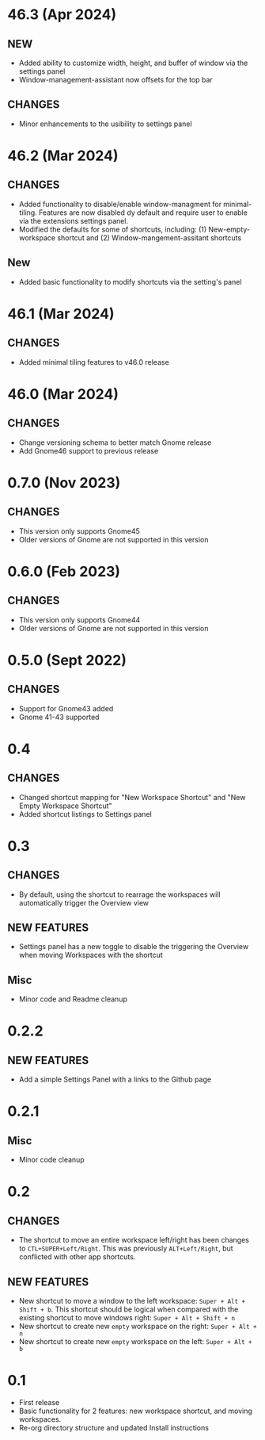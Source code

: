 # 46.3 (Apr 2024)
## NEW
- Added ability to customize width, height, and buffer of window via the settings panel
- Window-management-assistant now offsets for the top bar
## CHANGES
- Minor enhancements to the usibility to settings panel

# 46.2 (Mar 2024)
## CHANGES
- Added functionality to disable/enable window-managment for minimal-tiling. Features are now disabled dy default and require user to enable via the extensions settings panel.
- Modified the defaults for some of shortcuts, including: (1) New-empty-workspace shortcut and (2) Window-mangement-assitant shortcuts
## New
- Added basic functionality to modify shortcuts via the setting's panel

# 46.1 (Mar 2024)
## CHANGES
- Added minimal tiling features to v46.0 release

# 46.0 (Mar 2024)
## CHANGES
- Change versioning schema to better match Gnome release
- Add Gnome46 support to previous release

# 0.7.0 (Nov 2023)
## CHANGES
- This version only supports Gnome45
- Older versions of Gnome are not supported in this version

# 0.6.0 (Feb 2023)
## CHANGES
- This version only supports Gnome44
- Older versions of Gnome are not supported in this version

# 0.5.0 (Sept 2022)
## CHANGES
- Support for Gnome43 added
- Gnome 41-43 supported

# 0.4
## CHANGES
- Changed shortcut mapping for "New Workspace Shortcut" and "New Empty Workspace Shortcut"
- Added shortcut listings to Settings panel

# 0.3
## CHANGES
- By default, using the shortcut to rearrage the workspaces will automatically trigger the Overview view
## NEW FEATURES
- Settings panel has a new toggle to disable the triggering the Overview when moving Workspaces with the shortcut
## Misc
- Minor code and Readme cleanup

# 0.2.2
## NEW FEATURES
- Add a simple Settings Panel with a links to the Github page

# 0.2.1
## Misc
- Minor code cleanup

# 0.2
## CHANGES
- The shortcut to move an entire workspace left/right has been changes to `CTL+SUPER+Left/Right`. This was previously `ALT+Left/Right`, but conflicted with other app shortcuts.
## NEW FEATURES
- New shortcut to move a window to the left workspace: `Super + Alt + Shift + b`. This shortcut should be logical when compared with the existing shortcut to move windows right: `Super + Alt + Shift + n`
- New shortcut to create new `empty` workspace on the right: `Super + Alt + n`
- New shortcut to create new `empty` workspace on the left: `Super + Alt + b`

# 0.1
- First release
- Basic functionality for 2 features: new workspace shortcut, and moving workspaces.
- Re-org directory structure and updated Install instructions